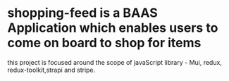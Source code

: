 # shopping-feed is a BAAS Application which enables users to come on board to shop for items
this project is focused around the scope of javaScript library - Mui, redux, redux-toolkit,strapi and stripe.
